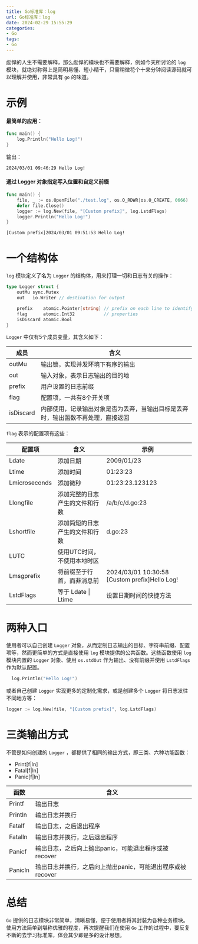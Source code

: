 ```yaml
---
title: Go标准库：log
url: Go标准库：log
date: 2024-02-29 15:55:29
categories:
- Go
tags:
- Go
---
```


彪悍的人生不需要解释，那么彪悍的模块也不需要解释，例如今天所讨论的 `log` 模块，就绝对称得上是简明易懂、短小精干，只需稍微花个十来分钟阅读源码就可以理解并使用，非常具有 `go` 的味道。

<!-- more -->

# 示例

#### 最简单的应用：

```go test.go
func main() {
	log.Println("Hello Log!")
}
```

输出：

```log
2024/03/01 09:46:29 Hello Log!
```

#### 通过 Logger 对象指定写入位置和自定义前缀

```go test.go
func main() {
	file, _ := os.OpenFile("./test.log", os.O_RDWR|os.O_CREATE, 0666)
	defer file.Close()
	logger := log.New(file, "[Custom prefix]", log.LstdFlags)
	logger.Println("Hello Log!")
}
```

```log test.log
[Custom prefix]2024/03/01 09:51:53 Hello Log!
```

# 一个结构体

`log` 模块定义了名为 `Logger` 的结构体，用来打理一切和日志有关的操作：

```go log.go
type Logger struct {
	outMu sync.Mutex
	out   io.Writer // destination for output

	prefix    atomic.Pointer[string] // prefix on each line to identify the logger (but see Lmsgprefix)
	flag      atomic.Int32           // properties
	isDiscard atomic.Bool
}
```

`Logger` 中仅有5个成员变量，其含义如下：

| 成员 | 含义 |
| --- | --- |
| outMu | 输出锁，实现并发环境下有序的输出 |
| out | 输入对象，表示日志输出的目的地 |
| prefix | 用户设置的日志前缀 |
| flag | 配置项，一共有8个开关项 |
| isDiscard | 内部使用，记录输出对象是否为丢弃，当输出目标是丢弃时，输出函数不再处理，直接返回 |

`flag` 表示的配置项有这些：

| 配置项 | 含义 | 示例 |
| --- | --- | --- |
| Ldate | 添加日期 | 2009/01/23 |
| Ltime | 添加时间 | 01:23:23 |
| Lmicroseconds | 添加微秒 | 01:23:23.123123 |
| Llongfile | 添加完整的日志产生的文件和行数 | /a/b/c/d.go:23 |
| Lshortfile | 添加简短的日志产生的文件和行数 | d.go:23 |
| LUTC | 使用UTC时间，不使用本地时区 |  |
| Lmsgprefix | 将前缀至于行首，而非消息前 | 2024/03/01 10:30:58 [Custom prefix]Hello Log! |
| LstdFlags | 等于 Ldate \| Ltime | 设置日期时间的快捷方法 |

# 两种入口

使用者可以自己创建 `Logger` 对象，从而定制日志输出的目标、字符串前缀、配置项等，然而更简单的方式是直接使用 `log` 模块提供的公共函数。这些函数使用 `log` 模块内置的 `Logger` 对象、使用 `os.stdOut` 作为输出、没有前缀并使用 `LstdFlags` 作为默认配置。

```go
  log.Println("Hello Log!")
```

或者自己创建 `Logger` 实现更多的定制化需求，或是创建多个 `Logger` 将日志发往不同地方等：

```go
logger := log.New(file, "[Custom prefix]", log.LstdFlags)
```

# 三类输出方式

不管是如何创建的 `Logger` ，都提供了相同的输出方式，即三类、六种功能函数：

- Print[f|ln]
- Fatal[f|ln]
- Panic[f|ln]

| 函数 | 含义 |
| --- | --- |
| Printf | 输出日志 |
| Println | 输出日志并换行 |
| Fatalf | 输出日志，之后退出程序 |
| Fatalln | 输出日志并换行，之后退出程序 |
| Panicf | 输出日志，之后向上抛出panic，可能退出程序或被recover |
| Panicln | 输出日志并换行，之后向上抛出panic，可能退出程序或被recover |

# 总结

`Go` 提供的日志模块非常简单，清晰易懂，便于使用者将其封装为各种业务模块。使用方法简单到堪称优雅的程度，再次提醒我们在使用 `Go` 工作的过程中，要反复不断的去学习标准库，体会其少即是多的设计思想。